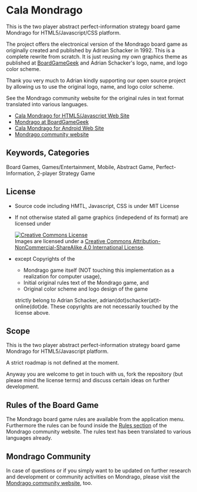 Cala Mondrago
=============

This is the two player abstract perfect-information strategy board game Mondrago for HTML5/Javascript/CSS platform.

The project offers the electronical version of the Mondrago board game as originally created and published by Adrian Schacker in 1992. This is a complete rewrite from scratch. It is just reusing my own graphics theme as published at [BoardGameGeek](http://boardgamegeek.com/boardgame/111396/mondrago) and Adrian Schacker's logo, name, and logo color scheme.

Thank you very much to Adrian kindly supporting our open source project by allowing us to use the original logo, name, and logo color scheme.

See the Mondrago community website for the original rules in text format translated into various languages.

* [Cala Mondrago for HTML5/Javascript Web Site](https://github.com/OMerkel/Cala_Mondrago)
* [Mondrago at BoardGameGeek](http://boardgamegeek.com/boardgame/111396/mondrago)
* [Cala Mondrago for Android Web Site](http://sourceforge.net/p/calamondrago)
* [Mondrago community website](http://mondrago.net/)

Keywords, Categories
--------------------

Board Games, Games/Entertainment, Mobile, Abstract Game, Perfect-Information, 2-player Strategy Game

License
-------

* Source code including HMTL, Javascript, CSS is under MIT License
* If not otherwise stated all game graphics (indepedend of its format) are licensed under

    <a rel="license" href="http://creativecommons.org/licenses/by-nc-sa/4.0/deed.en_US"><img alt="Creative Commons License" style="border-width:0" src="http://i.creativecommons.org/l/by-nc-sa/4.0/88x31.png" /></a><br />Images are licensed under a <a rel="license" href="http://creativecommons.org/licenses/by-nc-sa/4.0/deed.en_US">Creative Commons Attribution-NonCommercial-ShareAlike 4.0 International License</a>.

* except Copyrights of the

    * Mondrago game itself (NOT touching this implementation as a realization for computer usage),
    * Initial original rules text of the Mondrago game, and
    * Original color scheme and logo design of the game

    strictly belong to Adrian Schacker, adrian(dot)schacker(at)t-online(dot)de.
    These copyrights are not necessarily touched by the license above.

Scope
-----

This is the two player abstract perfect-information strategy board game Mondrago for HTML5/Javascript platform.

A strict roadmap is not defined at the moment.

Anyway you are welcome to get in touch with us, fork the repository (but please mind the license terms) and discuss certain ideas on further development.

Rules of the Board Game
-----------------------

The Mondrago board game rules are available from the application menu. Furthermore the rules can be found inside the [Rules section](http://mondrago.net/?page_id=32) of the Mondrago community website. The rules text has been translated to various languages already.

Mondrago Community
------------------

In case of questions or if you simply want to be updated on further research and development or community activities on Mondrago, please visit the [Mondrago community website](http://mondrago.net/), too.

